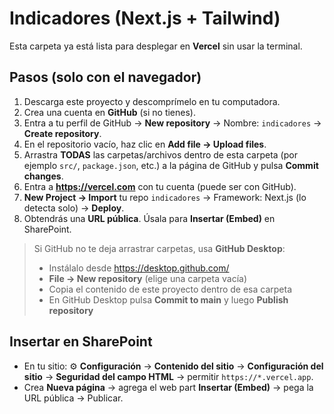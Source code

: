 # Indicadores (Next.js + Tailwind)

Esta carpeta ya está lista para desplegar en **Vercel** sin usar la terminal.

## Pasos (solo con el navegador)
1. Descarga este proyecto y descomprímelo en tu computadora.
2. Crea una cuenta en **GitHub** (si no tienes).
3. Entra a tu perfil de GitHub → **New repository** → Nombre: `indicadores` → **Create repository**.
4. En el repositorio vacío, haz clic en **Add file → Upload files**.
5. Arrastra **TODAS** las carpetas/archivos dentro de esta carpeta (por ejemplo `src/`, `package.json`, etc.) a la página de GitHub y pulsa **Commit changes**.
6. Entra a **https://vercel.com** con tu cuenta (puede ser con GitHub).
7. **New Project → Import** tu repo `indicadores` → Framework: Next.js (lo detecta solo) → **Deploy**.
8. Obtendrás una **URL pública**. Úsala para **Insertar (Embed)** en SharePoint.

> Si GitHub no te deja arrastrar carpetas, usa **GitHub Desktop**:
> - Instálalo desde https://desktop.github.com/
> - **File → New repository** (elige una carpeta vacía)
> - Copia el contenido de este proyecto dentro de esa carpeta
> - En GitHub Desktop pulsa **Commit to main** y luego **Publish repository**

## Insertar en SharePoint
- En tu sitio: ⚙️ **Configuración** → **Contenido del sitio** → **Configuración del sitio** → **Seguridad del campo HTML** → permitir `https://*.vercel.app`.
- Crea **Nueva página** → agrega el web part **Insertar (Embed)** → pega la URL pública → Publicar.
